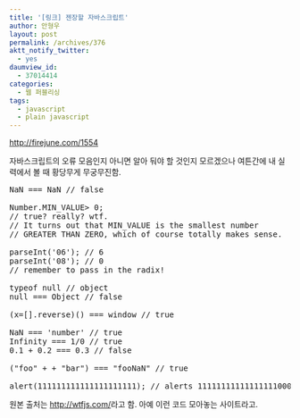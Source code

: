 ```yaml
---
title: '[링크] 젠장할 자바스크립트'
author: 안형우
layout: post
permalink: /archives/376
aktt_notify_twitter:
  - yes
daumview_id:
  - 37014414
categories:
  - 웹 퍼블리싱
tags:
  - javascript
  - plain javascript
---
```

<a href="http://firejune.com/1554" target="_blank">http://firejune.com/1554</a>

자바스크립트의 오류 모음인지 아니면 알아 둬야 할 것인지 모르겠으나 여튼간에 내 실력에서 볼 때 황당무게 무궁무진함.

<pre class="brush:js">NaN === NaN // false
 
Number.MIN_VALUE&gt; 0;
// true? really? wtf.
// It turns out that MIN_VALUE is the smallest number
// GREATER THAN ZERO, which of course totally makes sense.
 
parseInt(&#039;06&#039;); // 6
parseInt(&#039;08&#039;); // 0
// remember to pass in the radix!
 
typeof null // object
null === Object // false

(x=[].reverse)() === window // true

NaN === &#039;number&#039; // true
Infinity === 1/0 // true
0.1 + 0.2 === 0.3 // false

("foo" + + "bar") === "fooNaN" // true

alert(111111111111111111111); // alerts 111111111111111110000
</pre>

원본 출처는 <http://wtfjs.com/>라고 함. 아예 이런 코드 모아놓는 사이트라고.

<meta http-equiv="content-type" content="text/html; charset=utf-8" />